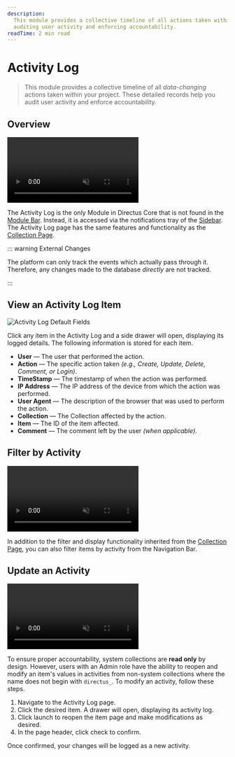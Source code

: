 ```yaml
---
description:
  This module provides a collective timeline of all actions taken within the project. These detailed records allow for
  auditing user activity and enforcing accountability.
readTime: 2 min read
---
```


# Activity Log

> This module provides a collective timeline of all _data-changing_ actions taken within your project. These detailed
> records help you audit user activity and enforce accountability.

## Overview

<video title="Activity Log Overview" autoplay playsinline muted loop controls>
	<source src="https://cdn.directus.io/docs/v9/configuration/activity-log/activity-log-20220816/activity-log-20220816A.mp4" type="video/mp4" />
</video>

The Activity Log is the only Module in Directus Core that is not found in the
[Module Bar](/app/overview.html#_1-module-bar). Instead, it is accessed via the notifications tray of the
[Sidebar](/app/overview#_4-sidebar). The Activity Log page has the same features and functionality as the
[Collection Page](/app/content/collections).

::: warning External Changes

The platform can only track the events which actually pass through it. Therefore, any changes made to the database
_directly_ are not tracked.

:::

## View an Activity Log Item

![Activity Log Default Fields](https://cdn.directus.io/docs/v9/configuration/activity-log/activity-log-20220816/activity-log-default-fields-20220816A.webp)

Click any item in the Activity Log and a side drawer will open, displaying its logged details. The following information
is stored for each item.

- **User** — The user that performed the action.
- **Action** — The specific action taken _(e.g., Create, Update, Delete, Comment, or Login)_.
- **TimeStamp** — The timestamp of when the action was performed.
- **IP Address** — The IP address of the device from which the action was performed.
- **User Agent** — The description of the browser that was used to perform the action.
- **Collection** — The Collection affected by the action.
- **Item** — The ID of the item affected.
- **Comment** — The comment left by the user _(when applicable)_.

## Filter by Activity

<video title="Filter by Activity" autoplay playsinline muted loop controls>
	<source src="https://cdn.directus.io/docs/v9/configuration/activity-log/activity-log-20220816/filter-by-activity-20220817A.mp4" type="video/mp4" />
</video>

In addition to the filter and display functionality inherited from the [Collection Page](/app/content/collections), you
can also filter items by activity from the Navigation Bar.

## Update an Activity

<video title="Filter by Activity" autoplay playsinline muted loop controls>
	<source src="https://cdn.directus.io/docs/v9/configuration/activity-log/activity-log-20220816/modify-an-activity-20220817A.mp4" type="video/mp4" />
</video>

To ensure proper accountability, system collections are **read only** by design. However, users with an Admin role have
the ability to reopen and modify an item's values in activities from non-system collections where the name does not
begin with `directus_`. To modify an activity, follow these steps.

1. Navigate to the Activity Log page.
2. Click the desired item. A drawer will open, displaying its activity log.
3. Click <span mi btn>launch</span> to reopen the item page and make modifications as desired.
4. In the page header, click <span mi btn>check</span> to confirm.

Once confirmed, your changes will be logged as a new activity.
